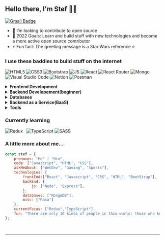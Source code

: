 ## Hello there, I'm Stef 👋🐱

[![Gmail Badge](https://img.shields.io/badge/Gmail-red?style=flat-square&logo=Gmail&logoColor=white&link=mailto:stefantraciu20@gmail.com)](mailto:stefantraciu20@gmail.com)

- 👯 I’m looking to contribute to open source
- 🥅 2022 Goals: Learn and build stuff with new technologies and become a more active open source contributor
- ⚡ Fun fact: The greeting message is a Star Wars reference ⭐

### I use these baddies to build stuff on the internet
<img alt="HTML5" src="https://img.shields.io/badge/html5%20-%23E34F26.svg?&style=for-the-badge&logo=html5&logoColor=white"/> <img alt="CSS3" src ="https://img.shields.io/badge/CSS3-1572B6?style=for-the-badge&logo=css3&logoColor=white" /> <img alt="Bootstrap" src ="https://img.shields.io/badge/bootstrap-%23563D7C.svg?style=for-the-badge&logo=bootstrap&logoColor=white"/> <img alt="JS" src= "https://img.shields.io/badge/JavaScript-323330?style=for-the-badge&logo=javascript&logoColor=F7DF1E" /> <img alt="React" src ="https://img.shields.io/badge/react%20-%2320232a.svg?&style=for-the-badge&logo=react&logoColor=%2361DAFB" /> <img alt="React Router" src ="https://img.shields.io/badge/React_Router-CA4245?style=for-the-badge&logo=react-router&logoColor=white" /> <img alt="Mongo" src ="https://img.shields.io/badge/MongoDB-4EA94B?style=for-the-badge&logo=mongodb&logoColor=white" /> <img alt="Visual Studio Code" src="https://img.shields.io/badge/Visual%20Studio%20Code-0078d7.svg?&style=for-the-badge&logo=visual-studio-code&logoColor=white"/> <img alt="Notion" src ="https://img.shields.io/badge/Notion-%23000000.svg?style=for-the-badge&logo=notion&logoColor=white" /> <img alt="Postman" src ="https://img.shields.io/badge/Postman-FF6C37?style=for-the-badge&logo=postman&logoColor=white" />
<br>
<details>	
  <summary><b>Frontend Development</b></summary>
<img alt="HTML5" src="https://img.shields.io/badge/html5%20-%23E34F26.svg?&style=for-the-badge&logo=html5&logoColor=white"/> <img alt="CSS3" src ="https://img.shields.io/badge/CSS3-1572B6?style=for-the-badge&logo=css3&logoColor=white" /> <img alt="Bootstrap" src ="https://img.shields.io/badge/bootstrap-%23563D7C.svg?style=for-the-badge&logo=bootstrap&logoColor=white"/> <img alt="JS" src= "https://img.shields.io/badge/JavaScript-323330?style=for-the-badge&logo=javascript&logoColor=F7DF1E" /> <img alt="React" src ="https://img.shields.io/badge/react%20-%2320232a.svg?&style=for-the-badge&logo=react&logoColor=%2361DAFB" />
</details>

<details>	
  <summary><b>Backend Developement(beginner)</b></summary>
   <img alt="NodeJS" src="https://img.shields.io/badge/Node.js-43853D?style=for-the-badge&logo=node.js&logoColor=white"> <img alt="Express" src="https://img.shields.io/badge/Express.js-404D59?style=for-the-badge">
</details>

<details>	
  <summary><b>Databases</b></summary>
    <img alt="Mongo" src ="https://img.shields.io/badge/MongoDB-4EA94B?style=for-the-badge&logo=mongodb&logoColor=white" />
</details>

<details>	
  <summary><b>Backend as a Service(BaaS)</b></summary>
    <img alt="Heroku" src ="https://img.shields.io/badge/Heroku-430098?style=for-the-badge&logo=heroku&logoColor=white" />
</details>

<details>	
  <summary><b>Tools</b></summary>
    <img alt="Visual Studio Code" src="https://img.shields.io/badge/Visual%20Studio%20Code-0078d7.svg?&style=for-the-badge&logo=visual-studio-code&logoColor=white"/> <img alt="Notion" src ="https://img.shields.io/badge/Notion-%23000000.svg?style=for-the-badge&logo=notion&logoColor=white" /> <img alt="Postman" src ="https://img.shields.io/badge/Postman-FF6C37?style=for-the-badge&logo=postman&logoColor=white" />
</details> 

### Currently learning
<img alt="Redux" src ="https://img.shields.io/badge/redux-%23593d88.svg?style=for-the-badge&logo=redux&logoColor=white" /> <img alt="" src ="" /> <img alt="" src ="" /> <img alt="TypeScript" src ="https://img.shields.io/badge/typescript-%23007ACC.svg?style=for-the-badge&logo=typescript&logoColor=white" /> <img alt="SASS" src ="https://img.shields.io/badge/SASS-hotpink.svg?style=for-the-badge&logo=SASS&logoColor=white" />
<br>

### A little more about me...  

```javascript
const stef = {
    pronouns: "He" | "Him",
    code: ["Javascript", "HTML", "CSS"],
    askMeAbout: ["WebDev", "Gaming", "Sports"],
    technologies: {
        frontEnd:["React", "Javascript", "CSS", "HTML", "BootStrap"],
        backEnd: {
            js: ["Node", "Express"],
        },
        databases: ["MongoDB"],
        misc: ["Rasa"]
    },
    currentFocus: ["Redux","TypeScript"],
    fun: "There are only 10 kinds of people in this world: those who know binary and those who don’t."
};
```
<br>

----
<br>
